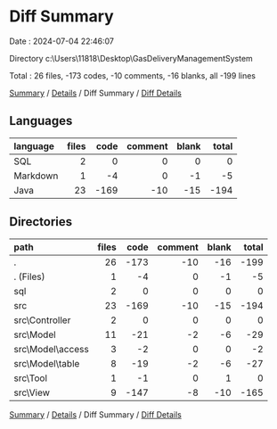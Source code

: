 # Diff Summary

Date : 2024-07-04 22:46:07

Directory c:\\Users\\11818\\Desktop\\GasDeliveryManagementSystem

Total : 26 files,  -173 codes, -10 comments, -16 blanks, all -199 lines

[Summary](results.md) / [Details](details.md) / Diff Summary / [Diff Details](diff-details.md)

## Languages
| language | files | code | comment | blank | total |
| :--- | ---: | ---: | ---: | ---: | ---: |
| SQL | 2 | 0 | 0 | 0 | 0 |
| Markdown | 1 | -4 | 0 | -1 | -5 |
| Java | 23 | -169 | -10 | -15 | -194 |

## Directories
| path | files | code | comment | blank | total |
| :--- | ---: | ---: | ---: | ---: | ---: |
| . | 26 | -173 | -10 | -16 | -199 |
| . (Files) | 1 | -4 | 0 | -1 | -5 |
| sql | 2 | 0 | 0 | 0 | 0 |
| src | 23 | -169 | -10 | -15 | -194 |
| src\\Controller | 2 | 0 | 0 | 0 | 0 |
| src\\Model | 11 | -21 | -2 | -6 | -29 |
| src\\Model\\access | 3 | -2 | 0 | 0 | -2 |
| src\\Model\\table | 8 | -19 | -2 | -6 | -27 |
| src\\Tool | 1 | -1 | 0 | 1 | 0 |
| src\\View | 9 | -147 | -8 | -10 | -165 |

[Summary](results.md) / [Details](details.md) / Diff Summary / [Diff Details](diff-details.md)